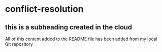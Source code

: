 # conflict-resolution

## this is a subheading created in the cloud

All of this content added to the README file has been added from my local Git repository
